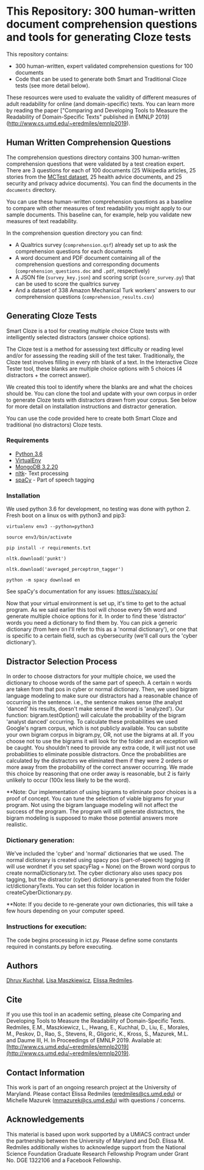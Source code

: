 # This Repository: 300 human-written document comprehension questions and tools for generating Cloze tests
This repository contains: 
- 300 human-written, expert validated comprehension questions for 100 documents
- Code that can be used to generate both Smart and Traditional Cloze tests (see more detail below). 

These resources were used to evaluate the validity of different measures of adult readability for online (and domain-specific) texts. You can learn more by reading the paper ["Comparing and Developing Tools to Measure the Readability of Domain-Specific Texts" published in EMNLP 2019] (http://www.cs.umd.edu/~eredmiles/emnlp2019).

## Human Written Comprehension Questions
The comprehension questions directory contains 300 human-written comprehension questions that were validated by a test creation expert. There are 3 questions for each of 100 documents (25 Wikipedia articles, 25 stories from the [MCTest dataset](https://www.microsoft.com/en-us/research/publication/mctest-challenge-dataset-open-domain-machine-comprehension-text/), 25 health advice documents, and 25 security and privacy advice documents). You can find the documents in the ```documents``` directory. 

You can use these human-written comprehension questions as a baseline to compare with other measures of text readability you might apply to our sample documents. This baseline can, for example, help you validate new measures of text readability.

In the comprehension question directory you can find:
- A Qualtrics survey (```comprehension.qsf```) already set up to ask the comprehension questions for each documents
- A word document and PDF document containing all of the comprehension questions and corresponding documents (```comprehension_questions.doc``` and ```.pdf```, respectively)
- A JSON file (```survey_key.json```) and scoring script (```score_survey.py```) that can be used to score the qualtrics survey
- And a dataset of 338 Amazon Mechanical Turk workers' answers to our comprehension questions (```comprehension_results.csv```)

## Generating Cloze Tests

Smart Cloze is a tool for creating multiple choice Cloze tests with intelligently selected distractors (answer choice options).

The Cloze test is a method for assessing text difficulty or reading level and/or for assessing the reading skill of the test taker. Traditionally, the Cloze test involves filling in every nth blank of a text. In the Interactive Cloze Tester tool, these blanks are multiple choice options with 5 choices (4 distractors + the correct answer). 

We created this tool to identify where the blanks are and what the choices should be. You can clone the tool and update with your own corpus in order to generate Cloze tests with distractors drawn from your corpus. See below for more detail on installation instructions and distractor generation.

You can use the code provided here to create both Smart Cloze and traditional (no distractors) Cloze tests.


### Requirements

* [Python 3.6](https://www.python.org/downloads/)
* [VirtualEnv](https://virtualenv.pypa.io/en/stable/installation/)
* [MongoDB 3.2.20](https://docs.mongodb.com/manual/installation/)
* [nltk](https://www.nltk.org/install.html)- Text processing
* [spaCy](https://spacy.io/usage/) - Part of speech tagging

### Installation

We used python 3.6 for development, no testing was done with python 2.
Fresh boot on a linux os with python3 and pip3:

```
virtualenv env3 --python=python3
```
```
source env3/bin/activate
```

```
pip install -r requirements.txt
```
```
nltk.download('punkt')
```
```
nltk.download('averaged_perceptron_tagger')
```
```
python -m spacy download en
```
See spaCy's documentation for any issues: https://spacy.io/

Now that your virtual environment is set up, it's time to get to the actual program. As we said earlier this tool will choose every 5th word and generate multiple choice options for it. In order to find these 'distractor' words you need a dictionary to find them by. You can pick a generic dictionary (from here on I'll refer to this as a 'normal dictionary'), or one that is specific to a certain field, such as cybersecurity (we'll call ours the 'cyber dictionary').

## Distractor Selection Process
In order to choose distractors for your multiple choice, we used the dictionary to choose words of the same part of speech. A certain n words are taken from that pos in cyber or normal dictionary. Then, we used bigram language modeling to make sure our distractors had a reasonable chance of occurring in the sentence. i.e., the sentence makes sense (the analyst 'danced' his results, doesn't make sense if the word is 'analyzed'). Our function: bigram.testOption() will calculate the probability of the bigram 'analyst danced' occurring. To calculate these probabilities we used Google's ngram corpus, which is not publicly available. You can substite your own bigram corpus in bigram.py, OR, not use the bigrams at all. If you choose not to use the bigrams it will look for the folder and an exception will be caught. You shouldn't need to provide any extra code, it will just not use probabilities to eliminate possible distractors. Once the probabilities are calculated by the distractors we eliminated them if they were 2 orders or more away from the probability of the correct answer occurring. We made this choice by reasoning that one order away is reasonable, but 2 is fairly unlikely to occur (100x less likely to be the word).

**Note: Our implementation of using bigrams to eliminate poor choices is a proof of concept. You can tune the selection of viable bigrams for your program. Not using the bigram language modeling will not affect the success of the program. The program will still generate distractors, the bigram modeling is supposed to make those potential answers more realistic.

### Dictionary generation:
We've included the 'cyber' and 'normal' dictionaries that we used. The normal dictionary is created using spacy pos (part-of-speech) tagging (it will use wordnet if you set spacyFlag = None) on the Brown word corpus to create normalDictionary.txt. The cyber dictionary also uses spacy pos tagging, but the distractor (cyber) dictionary is generated from the folder ict/dictionaryTexts. You can set this folder location in createCyberDictionary.py.

**Note: If you decide to re-generate your own dictionaries, this will take a few hours depending on your computer speed.

### Instructions for execution:

The code begins processing in ict.py. Please define some constants required in constants.py before executing.

## Authors

[Dhruv Kuchhal](https://github.com/dhruvkuchhal), [Lisa Maszkiewicz](https://github.com/lmasz), [Elissa Redmiles](http://cs.umd.edu/~eredmiles).

## Cite
If you use this tool in an academic setting, please cite Comparing and Developing Tools to Measure the Readability of Domain-Specific Texts. Redmiles, E.M., Maszkiewicz, L., Hwang, E., Kuchhal, D., Liu, E., Morales, M., Peskov, D., Rao, S., Stevens, R., Gligoric, K., Kross, S., Mazurek, M.L. and Daume III, H. In Proceedings of EMNLP 2019. Available at: [http://www.cs.umd.edu/~eredmiles/emnlp2019](http://www.cs.umd.edu/~eredmiles/emnlp2019).

## Contact Information
This work is part of an ongoing research project at the University of Maryland. Please contact Elissa Redmiles (eredmiles@cs.umd.edu) or Michelle Mazurek (mmazurek@cs.umd.edu) with questions / concerns.

## Acknowledgements
This material is based upon work supported by a UMIACS contract under the partnership between the University of Maryland and DoD. Elissa M. Redmiles additionally wishes to acknowledge support from the National Science Foundation Graduate Research Fellowship Program under Grant No. DGE 1322106 and a Facebook Fellowship. 
